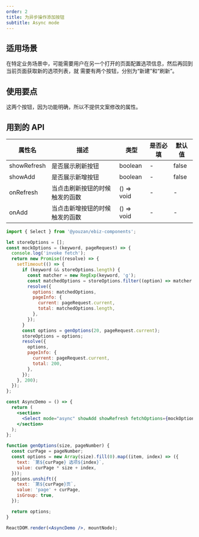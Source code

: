 ```yaml
---
order: 2
title: 为异步操作添加按钮
subtitle: Async mode
---
```


## 适用场景

在特定业务场景中，可能需要用户在另一个打开的页面配置选项信息，然后再回到当前页面获取新的选项列表，就
需要有两个按钮，分别为“新建”和“刷新”。

## 使用要点

这两个按钮，因为功能明确，所以不提供文案修改的属性。

## 用到的 API

| 属性名      | 描述                           | 类型       | 是否必填 | 默认值 |
| ----------- | ------------------------------ | ---------- | -------- | ------ |
| showRefresh | 是否展示刷新按钮               | boolean    | -        | false  |
| showAdd     | 是否展示新增按钮               | boolean    | -        | false  |
| onRefresh   | 当点击刷新按钮的时候触发的函数 | () => void | -        | -      |
| onAdd       | 当点击新增按钮的时候触发的函数 | () => void | -        | -      |

```jsx
import { Select } from '@youzan/ebiz-components';

let storeOptions = [];
const mockOptions = (keyword, pageRequest) => {
  console.log('invoke fetch');
  return new Promise((resolve) => {
    setTimeout(() => {
      if (keyword && storeOptions.length) {
        const matcher = new RegExp(keyword, 'g');
        const matchedOptions = storeOptions.filter((option) => matcher.test(option.text));
        resolve({
          options: matchedOptions,
          pageInfo: {
            current: pageRequest.current,
            total: matchedOptions.length,
          },
        });
      }
      const options = genOptions(20, pageRequest.current);
      storeOptions = options;
      resolve({
        options,
        pageInfo: {
          current: pageRequest.current,
          total: 200,
        },
      });
    }, 200);
  });
};

const AsyncDemo = () => {
  return (
    <section>
      <Select mode="async" showAdd showRefresh fetchOptions={mockOptions} />
    </section>
  );
};

function genOptions(size, pageNumber) {
  const curPage = pageNumber;
  const options = new Array(size).fill(0).map((item, index) => ({
    text: `第${curPage} 选项${index}`,
    value: curPage * size + index,
  }));
  options.unshift({
    text: `第${curPage}页`,
    value: 'page' + curPage,
    isGroup: true,
  });

  return options;
}

ReactDOM.render(<AsyncDemo />, mountNode);
```
